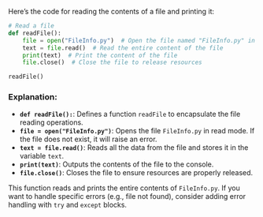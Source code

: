 Here’s the code for reading the contents of a file and printing it:

```python
# Read a file 
def readFile():
    file = open("FileInfo.py")  # Open the file named "FileInfo.py" in read mode
    text = file.read()  # Read the entire content of the file
    print(text)  # Print the content of the file
    file.close()  # Close the file to release resources

readFile()
```

### Explanation:
- **`def readFile():`**: Defines a function `readFile` to encapsulate the file reading operations.
- **`file = open("FileInfo.py")`**: Opens the file `FileInfo.py` in read mode. If the file does not exist, it will raise an error.
- **`text = file.read()`**: Reads all the data from the file and stores it in the variable `text`.
- **`print(text)`**: Outputs the contents of the file to the console.
- **`file.close()`**: Closes the file to ensure resources are properly released.

This function reads and prints the entire contents of `FileInfo.py`. If you want to handle specific errors (e.g., file not found), consider adding error handling with `try` and `except` blocks.
